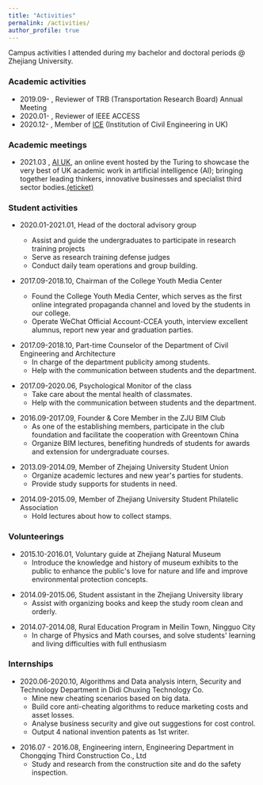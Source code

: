 ```yaml
---
title: "Activities"
permalink: /activities/
author_profile: true
---
```


Campus activities I attended during my bachelor and doctoral periods @ Zhejiang University.

### Academic activities

* 2019.09- , Reviewer of TRB (Transportation Research Board) Annual Meeting
* 2020.01- , Reviewer of IEEE ACCESS
* 2020.12- , Member of [ICE](https://ice.org.uk) (Institution of Civil Engineering in UK)

### Academic meetings
* 2021.03 , [AI UK](https://www.turing.ac.uk/ai-uk), an online event hosted by the Turing to showcase the very best of UK academic work in artificial intelligence (AI); bringing together leading thinkers, innovative businesses and specialist third sector bodies.[(eticket)](https://github.com/eveyuyi/cn_eveyuyi.github.io/blob/master/files/AIUK_ticket.png)


### Student activities

* 2020.01-2021.01, Head of the doctoral advisory group
	* Assist and guide the undergraduates to participate in research training projects
	* Serve as research training defense judges
	* Conduct daily team operations and group building.
	<!-- 协助和指导建工学院本科生参与科研训练项目，组织团员担任科研训练答辩评委，进行团队日常运营与团建。 -->

* 2017.09-2018.10, Chairman of the College Youth Media Center
	* Found the College Youth Media Center, which serves as the first online integrated propaganda channel and loved by the students in our college.
	* Operate WeChat Official Account-CCEA youth, interview excellent alumnus, report new year and graduation
parties. 
<!-- 创立浙江大学建工青年媒体中心，组织运营“浙大建工青年”微信公众号，打造学院有史以来第一个 学生通道整合宣传途径，获学校官方认可，并多次在各院系公众号榜单中排名前列;
• 采访杰出院友，跟踪报道学院新年晚会、毕业晚会等，阅读量持续破千，深受学生喜爱和关注 -->

* 2017.09-2018.10, Part-time Counselor of the Department of Civil Engineering and Architecture
	* In charge of the department publicity among students. 
	* Help with the communication between students and the department. 
<!-- 建工学院兼职辅导员 负责学院宣传工作 -->

* 2017.09-2020.06, Psychological Monitor of the class
	* Take care about the mental health of classmates. 
	* Help with the communication between students and the department. 
<!-- 关心班级同学的心理健康状态。负责同学和学院之间的事务性沟通 -->

* 2016.09-2017.09, Founder & Core Member in the ZJU BIM Club 
	* As one of the establishing members, participate in the club foundation and facilitate the cooperation with Greentown China
	* Organize BIM lectures, benefiting hundreds of students for awards and extension for undergraduate courses.
<!-- 浙江大学 BIM 俱乐部 初创 & 核心成员 自主创新
• 作为初创成员之一，促成俱乐部成立、章程落地，与绿城中国洽谈项目合作，成立校企合作平台; 
• 组织 BIM 纵览活动，吸引百余名在校生学习技术、数份成果转化参赛、获一等奖或用于本科教学等 -->

<!--  2013.09-2015.09 , 工学1328班  团支书
2015.09-2017.07, 土木1303班  班级组织委员 -->
* 2013.09-2014.09, Member of Zhejaing University Student Union 
	* Organize academic lectures and new year's parties for students.
	* Provide study supports for students in need.
<!-- 2013.09-2014.09	浙大蓝田学院工学学生会学术部  干事 -->


* 2014.09-2015.09, Member of Zhejiang University Student Philatelic Association
	* Hold lectures about how to collect stamps.
<!-- 2014.09-2015.09	浙江大学学生集邮协会  干事 -->




### Volunteerings

* 2015.10-2016.01, Voluntary guide at Zhejiang Natural Museum
	* Introduce the knowledge and history of museum exhibits to the public to enhance the public's love for nature and life and improve environmental protection concepts.
<!-- 浙江自然博物馆义务讲解志愿活动 向公众介绍博物馆展品的知识，历史等。活动旨在给有知识、有思想、有热情的大学生提供机会，提升社会对自然、对环境的认识水平，增强公众对自然、生命的热爱，促进环保理念的传播、生态文明的建设。2015.10-2016.1 -->

* 2014.09-2015.06, Student assistant in the Zhejiang University library 
	* Assist with organizing books and keep the study room clean and orderly.
<!-- 浙大图书馆学生助理  帮助老师整理书籍，维持自习室整洁和秩序 -->

* 2014.07-2014.08, Rural Education Program in Meilin Town, Ningguo City
	* In charge of Physics and Math courses, and solve students' learning and living difficulties with full enthusiasm
<!-- 2014.07 - 2014.08 浙江大学学生三农协会赴宁国市梅林镇支教项目 支教团主要成员 • 负责物理、数学教学与日常纪律管理，解决学生学业与生活困难，用自己的公益热心帮助同学 -->



### Internships

* 2020.06-2020.10, Algorithms and Data analysis intern, Security and Technology Department in Didi Chuxing Technology Co.
	* Mine new cheating scenarios based on big data. 
	* Build core anti-cheating algorithms to reduce marketing costs and asset losses.
	* Analyse business security and give out suggestions for cost control.
	* Output 4 national invention patents as 1st writer.
<!-- 2020.5.12-10.22	滴滴安全产品技术部 数据分析实习生（算法） 基于数据驱动挖掘作弊场景，构建核心反作弊算法来降低营销成本、减少资产损失，分析业务安全性，提出控制成本的建议，产出4篇国家发明专利-->

* 2016.07 - 2016.08, Engineering intern, Engineering Department in Chongqing Third Construction Co., Ltd
	* Study and research from the construction site and do the safety inspection.
<!-- 2016.07 - 2016.08 重庆市西南证券股份有限公司总部大楼 工程部实习生
• 项目施工图纸审核，参观施工现场与安全检查，了解实际施工作业流程，协助绘制生化池图纸 -->


